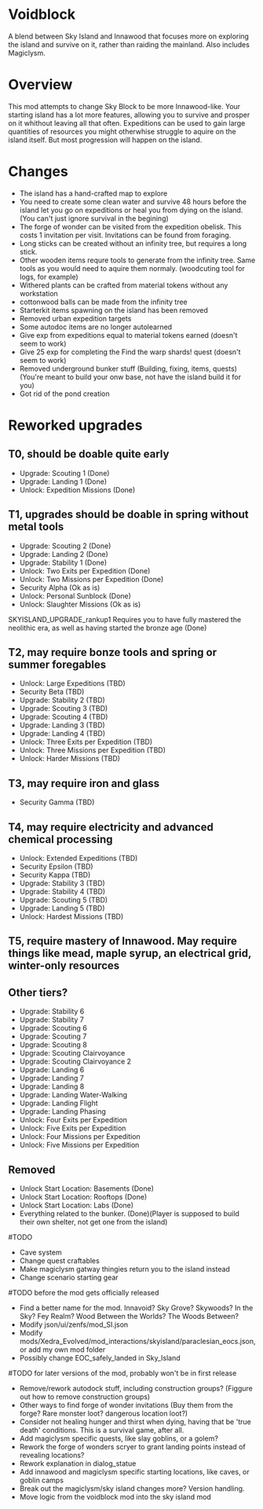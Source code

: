 # Voidblock

A blend between Sky Island and Innawood that focuses more on exploring the island and survive on it, rather than raiding the mainland. Also includes Magiclysm.

# Overview

This mod attempts to change Sky Block to be more Innawood-like. Your starting island has a lot more features, allowing you to survive and prosper on it whithout leaving all that often. Expeditions can be used to gain large quantities of resources you might otherwhise struggle to aquire on the island itself. But most progression will happen on the island.

# Changes

- The island has a hand-crafted map to explore
- You need to create some clean water and survive 48 hours before the island let you go on expeditions or heal you from dying on the island. (You can't just ignore survival in the begining)
- The forge of wonder can be visited from the expedition obelisk. This costs 1 invitation per visit. Invitations can be found from foraging.
- Long sticks can be created without an infinity tree, but requires a long stick.
- Other wooden items requre tools to generate from the infinity tree. Same tools as you would need to aquire them normaly. (woodcuting tool for logs, for example)
- Withered plants can be crafted from material tokens without any workstation
- cottonwood balls can be made from the infinity tree
- Starterkit items spawning on the island has been removed
- Removed urban expedition targets
- Some autodoc items are no longer autolearned
- Give exp from expeditions equal to material tokens earned (doesn't seem to work)
- Give 25 exp for completing the Find the warp shards! quest (doesn't seem to work)
- Removed underground bunker stuff (Building, fixing, items, quests) (You're meant to build your onw base, not have the island build it for you)
- Got rid of the pond creation

# Reworked upgrades

## T0, should be doable quite early

- Upgrade: Scouting 1 (Done)
- Upgrade: Landing 1 (Done)
- Unlock: Expedition Missions (Done)

## T1, upgrades should be doable in spring without metal tools

- Upgrade: Scouting 2 (Done)
- Upgrade: Landing 2 (Done)
- Upgrade: Stability 1 (Done)
- Unlock: Two Exits per Expedition (Done)
- Unlock: Two Missions per Expedition (Done)
- Security Alpha (Ok as is)
- Unlock: Personal Sunblock (Done)
- Unlock: Slaughter Missions (Ok as is)

SKYISLAND_UPGRADE_rankup1 Requires you to have fully mastered the neolithic era, as well as having started the bronze age (Done)

## T2, may require bonze tools and spring or summer foregables

- Unlock: Large Expeditions (TBD)
- Security Beta (TBD)
- Upgrade: Stability 2 (TBD)
- Upgrade: Scouting 3 (TBD)
- Upgrade: Scouting 4 (TBD)
- Upgrade: Landing 3 (TBD)
- Upgrade: Landing 4 (TBD)
- Unlock: Three Exits per Expedition (TBD)
- Unlock: Three Missions per Expedition (TBD)
- Unlock: Harder Missions (TBD)

## T3, may require iron and glass

- Security Gamma (TBD)

## T4, may require electricity and advanced chemical processing

- Unlock: Extended Expeditions (TBD)
- Security Epsilon (TBD)
- Security Kappa (TBD)
- Upgrade: Stability 3 (TBD)
- Upgrade: Stability 4 (TBD)
- Upgrade: Scouting 5 (TBD)
- Upgrade: Landing 5 (TBD)
- Unlock: Hardest Missions (TBD)

## T5, require mastery of Innawood. May require things like mead, maple syrup, an electrical grid, winter-only resources

## Other tiers?

- Upgrade: Stability 6
- Upgrade: Stability 7
- Upgrade: Scouting 6
- Upgrade: Scouting 7
- Upgrade: Scouting 8
- Upgrade: Scouting Clairvoyance
- Upgrade: Scouting Clairvoyance 2
- Upgrade: Landing 6
- Upgrade: Landing 7
- Upgrade: Landing 8
- Upgrade: Landing Water-Walking
- Upgrade: Landing Flight
- Upgrade: Landing Phasing
- Unlock: Four Exits per Expedition
- Unlock: Five Exits per Expedition
- Unlock: Four Missions per Expedition
- Unlock: Five Missions per Expedition

## Removed

- Unlock Start Location: Basements (Done)
- Unlock Start Location: Rooftops (Done)
- Unlock Start Location: Labs (Done)
- Everything related to the bunker. (Done)(Player is supposed to build their own shelter, not get one from the island)

#TODO

- Cave system
- Change quest craftables
- Make magiclysm gatway thingies return you to the island instead
- Change scenario starting gear

#TODO before the mod gets officially released

- Find a better name for the mod. Innavoid? Sky Grove? Skywoods? In the Sky? Fey Realm? Wood Between the Worlds? The Woods Between?
- Modify json/ui/zenfs/mod_SI.json
- Modify mods/Xedra_Evolved/mod_interactions/skyisland/paraclesian_eocs.json, or add my own mod folder
- Possibly change EOC_safely_landed in Sky_Island

#TODO for later versions of the mod, probably won't be in first release

- Remove/rework autodock stuff, including construction groups? (Figgure out how to remove construction groups)
- Other ways to find forge of wonder invitations (Buy them from the forge? Rare monster loot? dangerous location loot?)
- Consider not healing hunger and thirst when dying, having that be 'true death' conditions. This is a survival game, after all.
- Add magiclysm specific quests, like slay goblins, or a golem?
- Rework the forge of wonders scryer to grant landing points instead of revealing locations?
- Rework explanation in dialog_statue
- Add innawood and magiclysm specific starting locations, like caves, or goblin camps
- Break out the magiclysm/sky island changes more? Version handling.
- Move logic from the voidblock mod into the sky island mod
